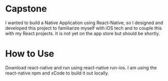 # Capstone
 I wanted to build a Native Application using React-Native, so I designed and developed this project to familiarize myself with iOS tech and to couple this with my React projects. It is not yet on the app store but should be shortly.
 
 # How to Use
  Download react-native and run using react-native run-ios. I am using the react-native npm and xCode to build it out locally.
